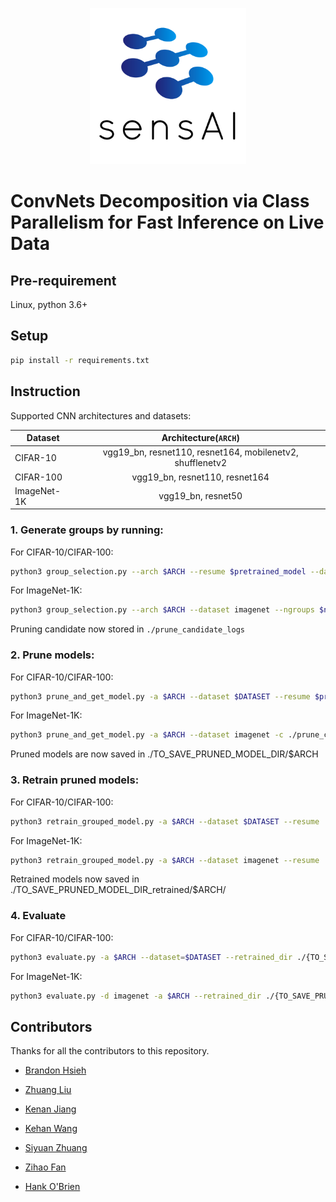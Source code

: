 <p align="center">
  <img src="sensAI-logo.png"  width="250" height="250">
</p>

# ConvNets Decomposition via Class Parallelism for Fast Inference on Live Data

## Pre-requirement

Linux, python 3.6+

## Setup

```bash
pip install -r requirements.txt
```

## Instruction

Supported CNN architectures and datasets:

| Dataset        | Architecture(`ARCH`) |
| -------------  |:-------------:|
| CIFAR-10       | vgg19_bn, resnet110, resnet164, mobilenetv2, shufflenetv2|
| CIFAR-100      | vgg19_bn, resnet110, resnet164|
| ImageNet-1K    | vgg19_bn, resnet50|


### 1. Generate groups by running:
   
   For CIFAR-10/CIFAR-100:
   ```bash
   python3 group_selection.py --arch $ARCH --resume $pretrained_model --dataset $DATASET --ngroups $number_of_groups --gpu_num $number_of_gpu 
   ```
   For ImageNet-1K:
   ```bash
   python3 group_selection.py --arch $ARCH --dataset imagenet --ngroups $number_of_groups --gpu_num $number_of_gpu --data /{path_to_imagenet_dataset}
   ```
   
   Pruning candidate now stored in `./prune_candidate_logs`
   
### 2. Prune models:
    
   For CIFAR-10/CIFAR-100:
   ```bash
   python3 prune_and_get_model.py -a $ARCH --dataset $DATASET --resume $pretrained_model  -c ./prune_candidate_logs/ -s ./{TO_SAVE_PRUNED_MODEL_DIR}
   ```
   For ImageNet-1K:
   ```bash
   python3 prune_and_get_model.py -a $ARCH --dataset imagenet -c ./prune_candidate_logs/ -s ./{TO_SAVE_PRUNED_MODEL_DIR} --pretrained
   ```
   
   Pruned models are now saved in ./TO_SAVE_PRUNED_MODEL_DIR/$ARCH
   
### 3. Retrain pruned models:
  
   For CIFAR-10/CIFAR-100:
   ```bash
   python3 retrain_grouped_model.py -a $ARCH --dataset $DATASET --resume ./{TO_SAVE_PRUNED_MODEL_DIR}/ --train_batch $batch_size --epochs $number_of_epochs --num_gpus $number_of_gpus
   ```
   For ImageNet-1K:
   ```bash
   python3 retrain_grouped_model.py -a $ARCH --dataset imagenet --resume ./{TO_SAVE_PRUNED_MODEL_DIR}/ --epochs $number_of_epochs --num_gpus $number_of_gpus --train_batch $batch_size --data /{path_to_imagenet_dataset}
   ```
   
   Retrained models now saved in ./TO_SAVE_PRUNED_MODEL_DIR_retrained/$ARCH/
   
### 4. Evaluate

   For CIFAR-10/CIFAR-100:
   ```bash
   python3 evaluate.py -a $ARCH --dataset=$DATASET --retrained_dir ./{TO_SAVE_PRUNED_MODEL_DIR}_retrained --test-batch $batch_size
   ```
   For ImageNet-1K:
   ```bash
   python3 evaluate.py -d imagenet -a $ARCH --retrained_dir ./{TO_SAVE_PRUNED_MODEL_DIR}_retrained --data /{path_to_imagenet_dataset}
   ```

## Contributors

Thanks for all the contributors to this repository.

* [Brandon Hsieh](https://github.com/hsiehbrandon) 

* [Zhuang Liu](https://github.com/liuzhuang13)

* [Kenan Jiang](https://github.com/Kenan-Jiang) 

* [Kehan Wang](https://github.com/Jason-Khan)

* [Siyuan Zhuang](https://github.com/suquark)

* [Zihao Fan](https://github.com/zihao-fan)

* [Hank O'Brien](https://github.com/hjobrien)
